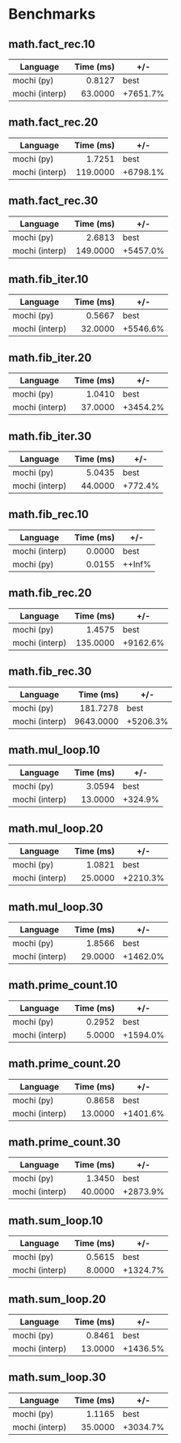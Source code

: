 # Benchmarks

## math.fact_rec.10
| Language | Time (ms) | +/- |
| --- | ---: | --- |
| mochi (py) | 0.8127 | best |
| mochi (interp) | 63.0000 | +7651.7% |

## math.fact_rec.20
| Language | Time (ms) | +/- |
| --- | ---: | --- |
| mochi (py) | 1.7251 | best |
| mochi (interp) | 119.0000 | +6798.1% |

## math.fact_rec.30
| Language | Time (ms) | +/- |
| --- | ---: | --- |
| mochi (py) | 2.6813 | best |
| mochi (interp) | 149.0000 | +5457.0% |

## math.fib_iter.10
| Language | Time (ms) | +/- |
| --- | ---: | --- |
| mochi (py) | 0.5667 | best |
| mochi (interp) | 32.0000 | +5546.6% |

## math.fib_iter.20
| Language | Time (ms) | +/- |
| --- | ---: | --- |
| mochi (py) | 1.0410 | best |
| mochi (interp) | 37.0000 | +3454.2% |

## math.fib_iter.30
| Language | Time (ms) | +/- |
| --- | ---: | --- |
| mochi (py) | 5.0435 | best |
| mochi (interp) | 44.0000 | +772.4% |

## math.fib_rec.10
| Language | Time (ms) | +/- |
| --- | ---: | --- |
| mochi (interp) | 0.0000 | best |
| mochi (py) | 0.0155 | ++Inf% |

## math.fib_rec.20
| Language | Time (ms) | +/- |
| --- | ---: | --- |
| mochi (py) | 1.4575 | best |
| mochi (interp) | 135.0000 | +9162.6% |

## math.fib_rec.30
| Language | Time (ms) | +/- |
| --- | ---: | --- |
| mochi (py) | 181.7278 | best |
| mochi (interp) | 9643.0000 | +5206.3% |

## math.mul_loop.10
| Language | Time (ms) | +/- |
| --- | ---: | --- |
| mochi (py) | 3.0594 | best |
| mochi (interp) | 13.0000 | +324.9% |

## math.mul_loop.20
| Language | Time (ms) | +/- |
| --- | ---: | --- |
| mochi (py) | 1.0821 | best |
| mochi (interp) | 25.0000 | +2210.3% |

## math.mul_loop.30
| Language | Time (ms) | +/- |
| --- | ---: | --- |
| mochi (py) | 1.8566 | best |
| mochi (interp) | 29.0000 | +1462.0% |

## math.prime_count.10
| Language | Time (ms) | +/- |
| --- | ---: | --- |
| mochi (py) | 0.2952 | best |
| mochi (interp) | 5.0000 | +1594.0% |

## math.prime_count.20
| Language | Time (ms) | +/- |
| --- | ---: | --- |
| mochi (py) | 0.8658 | best |
| mochi (interp) | 13.0000 | +1401.6% |

## math.prime_count.30
| Language | Time (ms) | +/- |
| --- | ---: | --- |
| mochi (py) | 1.3450 | best |
| mochi (interp) | 40.0000 | +2873.9% |

## math.sum_loop.10
| Language | Time (ms) | +/- |
| --- | ---: | --- |
| mochi (py) | 0.5615 | best |
| mochi (interp) | 8.0000 | +1324.7% |

## math.sum_loop.20
| Language | Time (ms) | +/- |
| --- | ---: | --- |
| mochi (py) | 0.8461 | best |
| mochi (interp) | 13.0000 | +1436.5% |

## math.sum_loop.30
| Language | Time (ms) | +/- |
| --- | ---: | --- |
| mochi (py) | 1.1165 | best |
| mochi (interp) | 35.0000 | +3034.7% |

